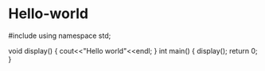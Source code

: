 
Hello-world
===========
#include<iostream>
using namespace std;

void display()
{
cout<<"Hello world"<<endl;
}
int main()
{
display();
return 0;
}
